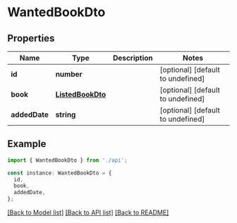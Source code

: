 # WantedBookDto

## Properties

| Name          | Type                                  | Description | Notes                             |
| ------------- | ------------------------------------- | ----------- | --------------------------------- |
| **id**        | **number**                            |             | [optional] [default to undefined] |
| **book**      | [**ListedBookDto**](ListedBookDto.md) |             | [optional] [default to undefined] |
| **addedDate** | **string**                            |             | [optional] [default to undefined] |

## Example

```typescript
import { WantedBookDto } from './api';

const instance: WantedBookDto = {
  id,
  book,
  addedDate,
};
```

[[Back to Model list]](../README.md#documentation-for-models) [[Back to API list]](../README.md#documentation-for-api-endpoints) [[Back to README]](../README.md)
